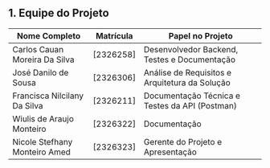 ## 1. Equipe do Projeto

| Nome Completo     | Matrícula  | Papel no Projeto                               |
| ----------------- | ---------- | ---------------------------------------------- |
| Carlos Cauan Moreira Da Silva | [2326258] | Desenvolvedor Backend, Testes e Documentação   |
| José Danilo de Sousa | [2326306] | Análise de Requisitos e Arquitetura da Solução |
| Francisca Nilcilany Da Silva | [2326211] | Documentação Técnica e Testes da API (Postman) |
| Wiulis de Araujo Monteiro | [2326322] | Documentação |
| Nicole Stefhany Monteiro Amed | [2326323] | Gerente do Projeto e Apresentação |